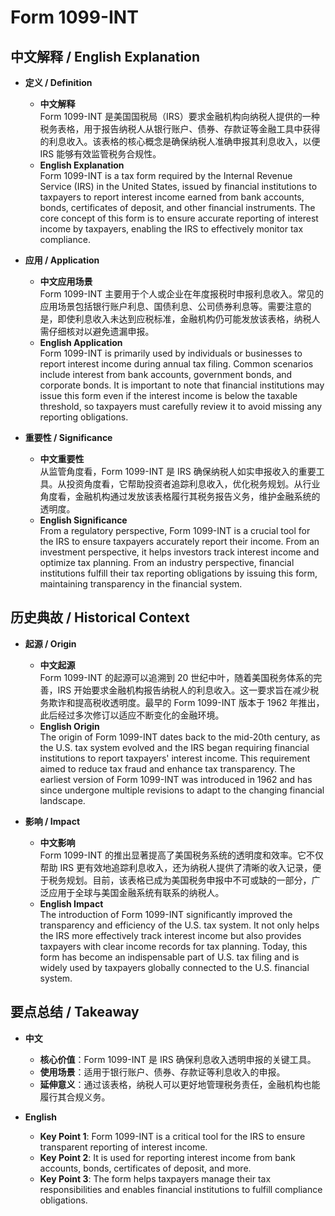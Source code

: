 # Form 1099-INT

## 中文解释 / English Explanation

* **定义 / Definition**  
  - **中文解释**  
    Form 1099-INT 是美国国税局（IRS）要求金融机构向纳税人提供的一种税务表格，用于报告纳税人从银行账户、债券、存款证等金融工具中获得的利息收入。该表格的核心概念是确保纳税人准确申报其利息收入，以便 IRS 能够有效监管税务合规性。  
  - **English Explanation**  
    Form 1099-INT is a tax form required by the Internal Revenue Service (IRS) in the United States, issued by financial institutions to taxpayers to report interest income earned from bank accounts, bonds, certificates of deposit, and other financial instruments. The core concept of this form is to ensure accurate reporting of interest income by taxpayers, enabling the IRS to effectively monitor tax compliance.

* **应用 / Application**  
  - **中文应用场景**  
    Form 1099-INT 主要用于个人或企业在年度报税时申报利息收入。常见的应用场景包括银行账户利息、国债利息、公司债券利息等。需要注意的是，即使利息收入未达到应税标准，金融机构仍可能发放该表格，纳税人需仔细核对以避免遗漏申报。  
  - **English Application**  
    Form 1099-INT is primarily used by individuals or businesses to report interest income during annual tax filing. Common scenarios include interest from bank accounts, government bonds, and corporate bonds. It is important to note that financial institutions may issue this form even if the interest income is below the taxable threshold, so taxpayers must carefully review it to avoid missing any reporting obligations.

* **重要性 / Significance**  
  - **中文重要性**  
    从监管角度看，Form 1099-INT 是 IRS 确保纳税人如实申报收入的重要工具。从投资角度看，它帮助投资者追踪利息收入，优化税务规划。从行业角度看，金融机构通过发放该表格履行其税务报告义务，维护金融系统的透明度。  
  - **English Significance**  
    From a regulatory perspective, Form 1099-INT is a crucial tool for the IRS to ensure taxpayers accurately report their income. From an investment perspective, it helps investors track interest income and optimize tax planning. From an industry perspective, financial institutions fulfill their tax reporting obligations by issuing this form, maintaining transparency in the financial system.

## 历史典故 / Historical Context

* **起源 / Origin**  
  - **中文起源**  
    Form 1099-INT 的起源可以追溯到 20 世纪中叶，随着美国税务体系的完善，IRS 开始要求金融机构报告纳税人的利息收入。这一要求旨在减少税务欺诈和提高税收透明度。最早的 Form 1099-INT 版本于 1962 年推出，此后经过多次修订以适应不断变化的金融环境。  
  - **English Origin**  
    The origin of Form 1099-INT dates back to the mid-20th century, as the U.S. tax system evolved and the IRS began requiring financial institutions to report taxpayers' interest income. This requirement aimed to reduce tax fraud and enhance tax transparency. The earliest version of Form 1099-INT was introduced in 1962 and has since undergone multiple revisions to adapt to the changing financial landscape.

* **影响 / Impact**  
  - **中文影响**  
    Form 1099-INT 的推出显著提高了美国税务系统的透明度和效率。它不仅帮助 IRS 更有效地追踪利息收入，还为纳税人提供了清晰的收入记录，便于税务规划。目前，该表格已成为美国税务申报中不可或缺的一部分，广泛应用于全球与美国金融系统有联系的纳税人。  
  - **English Impact**  
    The introduction of Form 1099-INT significantly improved the transparency and efficiency of the U.S. tax system. It not only helps the IRS more effectively track interest income but also provides taxpayers with clear income records for tax planning. Today, this form has become an indispensable part of U.S. tax filing and is widely used by taxpayers globally connected to the U.S. financial system.

## 要点总结 / Takeaway

* **中文**  
  - **核心价值**：Form 1099-INT 是 IRS 确保利息收入透明申报的关键工具。  
  - **使用场景**：适用于银行账户、债券、存款证等利息收入的申报。  
  - **延伸意义**：通过该表格，纳税人可以更好地管理税务责任，金融机构也能履行其合规义务。  

* **English**  
  - **Key Point 1**: Form 1099-INT is a critical tool for the IRS to ensure transparent reporting of interest income.  
  - **Key Point 2**: It is used for reporting interest income from bank accounts, bonds, certificates of deposit, and more.  
  - **Key Point 3**: The form helps taxpayers manage their tax responsibilities and enables financial institutions to fulfill compliance obligations.